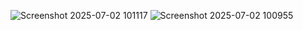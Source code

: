 ![Screenshot 2025-07-02 101117](https://github.com/user-attachments/assets/6c633725-c0dc-410d-8d2c-a38950ef7c81)
![Screenshot 2025-07-02 100955](https://github.com/user-attachments/assets/31b22842-48f2-41ff-8493-3e3c5497f5f3)
